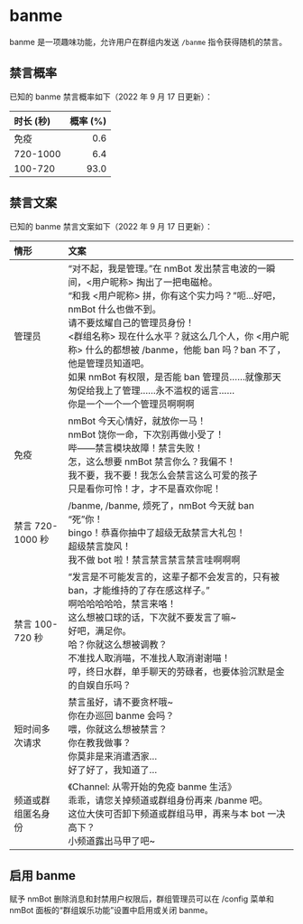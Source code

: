 # banme

banme 是一项趣味功能，允许用户在群组内发送 `/banme` 指令获得随机的禁言。

## 禁言概率

已知的 banme 禁言概率如下（2022 年 9 月 17 日更新）：

| 时长 (秒) | 概率 (%) |
|:---|---:|
| 免疫 | 0.6 |
| 720-1000 | 6.4 |
| 100-720 | 93.0 | 

## 禁言文案

已知的 banme 禁言文案如下（2022 年 9 月 17 日更新）：

| 情形 | 文案 |
|:---|:---|
| 管理员 | “对不起，我是管理。”在 nmBot 发出禁言电波的一瞬间，<用户昵称> 掏出了一把电磁枪。<br>“和我 <用户昵称> 拼，你有这个实力吗？”呃…好吧，nmBot 什么也做不到。<br>请不要炫耀自己的管理员身份！<br><群组名称> 现在什么水平？就这么几个人，你 <用户昵称> 什么的都想被 /banme，他能 ban 吗？ban 不了，他是管理员知道吧。<br>如果 nmBot 有权限，是否能 ban 管理员……就像那天匆促给我上了管理……永不滥权的谣言……<br>你是一个一个一个管理员啊啊啊 |
| 免疫 | nmBot 今天心情好，就放你一马！<br>nmBot 饶你一命，下次别再做小受了！<br>哔——禁言模块故障！禁言失败！<br>怎，这么想要 nmBot 禁言你么？我偏不！<br>我不要，我不要！我怎么会禁言这么可爱的孩子<br>只是看你可怜！才，才不是喜欢你呢！ |
| 禁言 720-1000 秒 |/banme, /banme, 烦死了，nmBot 今天就 ban “死”你！<br>bingo！恭喜你抽中了超级无敌禁言大礼包！<br>超级禁言旋风！<br>我不做 bot 啦！禁言禁言禁言禁言哇啊啊啊 |
| 禁言 100-720 秒 |“发言是不可能发言的，这辈子都不会发言的，只有被 ban，才能维持的了存在感这样子。”<br>啊哈哈哈哈哈，禁言来咯！<br>这么想被口球的话，下次就不要发言了嘛~<br>好吧，满足你。<br>哈？你就这么想被调教？<br>不准找人取消喵，不准找人取消谢谢喵！<br>哼，终日水群，单手聊天的劳碌者，也要体验沉默是金的自娱自乐吗？ |
| 短时间多次请求 | 禁言虽好，请不要贪杯哦~<br>你在办巡回 banme 会吗？<br>喂，你就这么想被禁言？<br>你在教我做事？<br>你莫非是来消遣洒家…<br>好了好了，我知道了… |
| 频道或群组匿名身份 | 《Channel: 从零开始的免疫 banme 生活》<br>乖乖，请您关掉频道或群组身份再来 /banme 吧。<br>这位大侠可否卸下频道或群组马甲，再来与本 bot 一决高下？<br>小频道露出马甲了吧~ |

## 启用 banme

赋予 nmBot 删除消息和封禁用户权限后，群组管理员可以在 /config 菜单和 nmBot 面板的“群组娱乐功能”设置中启用或关闭 banme。